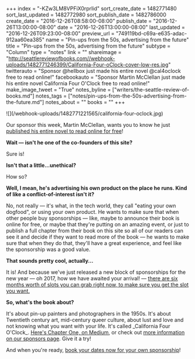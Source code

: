 +++
index = "-KZw3LM8VPFiX0rprIid"
sort_create_date = 1482771480
sort_last_updated = 1482772980
sort_publish_date = 1482786000
create_date = "2016-12-26T08:58:00-08:00"
publish_date = "2016-12-26T13:00:00-08:00"
date = "2016-12-26T13:00:00-08:00"
last_updated = "2016-12-26T09:23:00-08:00"
preview_url = "749119bd-c69a-e635-adac-912aa60ea385"
name = "Pin-ups from the 50s, advertising from the future"
title = "Pin-ups from the 50s, advertising from the future"
subtype = "Column"
type = "notes"
link = ""
shareimage = "http://seattlereviewofbooks.com//webhook-uploads/1482771246399/California-Four-oClock-cover-low-res.jpg"
twitterauto = "Sponsor @hellbox just made his entire novel @cal4oclock free to read online!"
facebookauto = "Sponsor Martin McClellan just made his entire novel California Four O'Clock free to read online!"
make_image_tweet = "True"
notes_byline = ["writers/the-seattle-review-of-books.md"]
notes_tags = ["notes/pin-ups-from-the-50s-advertising-from-the-future.md"]
notes_about = ""
books = ""
+++
<p class="image-left">![](/webhook-uploads/1482771221565/california-four-oclock.jpg)</p>

<p class="noindent">Our sponsor this week, Martin McClellan, wants you to know he just <a href="https://medium.com/california-four-oclock" title="California Four O’Clock – Medium">published his entire novel to read online for free</a>!</p>

<p class="noindent"><strong>Wait — isn't he one of the co-founders of this site? </strong></p>

<p class="noindent">Sure is!</p>

<p class="noindent"><strong>Isn't that a little...unethical?</strong></p>

<p class="noindent">How so?</p>

<p class="noindent"><strong>Well, I mean, he's advertising his own product on the place he runs. Kind of like a conflict-of-interest isn't it?</strong></p>

<p class="noindent">No, not really — it's what, in the tech world, they call "eating your own dogfood", or using your own product. He wants to make sure that when other people buy sponsorships — like, maybe to announce their book is online for free, or maybe that they're putting on an amazing event, or just to publish a full chapter from their book on this site so all of our readers can see it and decide if they want to read more of the book — he wants to make sure that when they do that, they'll have a great experience, and feel like the sponsorship was a good value.</p>

<p class="noindent"><strong>That sounds pretty cool, actually...</strong></p>

<p class="noindent">It is! And because we've just released a new block of sponsorships for the new year — oh 2017, how we have awaited your arrival! — <a href="http://www.seattlereviewofbooks.com/sponsor/book/" title="The Seattle Review of Books - Sponsor the Seattle Review of Books">there are six months worth of slots you can grab right now, to make sure you get the slot you want.</a></p>

<p class="noindent"><strong>So, what's the book about?</strong></p>

<p class="noindent">It's about pin-up painters and photographers in the 1950s. It's about Twentieth century art, mid-century queer culture, about lust and love and not knowing what you want with your life. It's called _California Four O'Clock_. <a href="https://medium.com/california-four-oclock/chapter-one-los-angeles-1955-f7fe7f492c49#.oenpu699a" title="Chapter One — Los Angeles, 1955 – California Four O’Clock – Medium">Here's Chapter One, on Medium</a>, or check out <a href="http://www.seattlereviewofbooks.com/sponsorships" title="The Seattle Review of Books - sponsorships">more information on our sponsors page</a>. Give it a try!</p>

<p class="noindent">And when you're ready, <a href="http://www.seattlereviewofbooks.com/sponsor/book/" title="The Seattle Review of Books - Sponsor the Seattle Review of Books">book your dates now for your own sponsorship</a>!</p>
